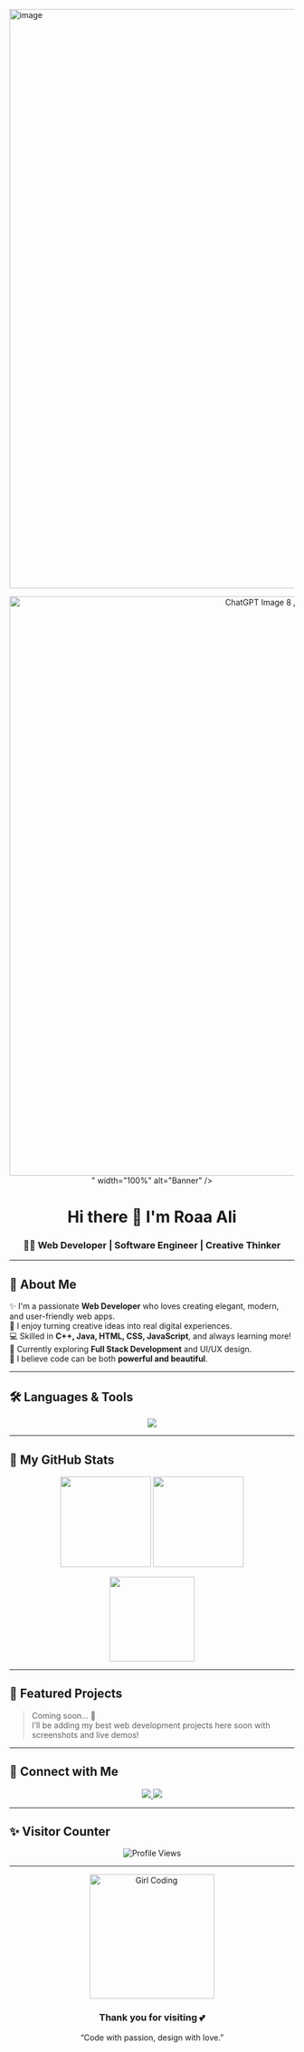 <img width="1536" height="1024" alt="image" src="https://github.com/user-attachments/assets/4409ca66-952e-4364-beee-ec886b4051a7" /><!-- 💕 Roaa Ali | Web Developer Profile 💕 -->

<div align="center">
  <img src=" <img width="1536" height="1024" alt="ChatGPT Image 8 أكتوبر 2025، 07_28_58 م" src="https://github.com/user-attachments/assets/dec1443a-71ab-4c09-804f-5e5d91706fbb" />
" width="100%" alt="Banner" />
</div>

<h1 align="center">Hi there 💖 I'm Roaa Ali</h1>
<h3 align="center">👩‍💻 Web Developer | Software Engineer | Creative Thinker</h3>

---

## 🌸 About Me
✨ I'm a passionate **Web Developer** who loves creating elegant, modern, and user-friendly web apps.  
🎯 I enjoy turning creative ideas into real digital experiences.  
💻 Skilled in **C++, Java, HTML, CSS, JavaScript**, and always learning more!  
🌱 Currently exploring **Full Stack Development** and UI/UX design.  
💬 I believe code can be both **powerful and beautiful**.  

---

## 🛠️ Languages & Tools

<p align="center">
  <img src="https://skillicons.dev/icons?i=html,css,js,cpp,java,react,nodejs,git,github,vscode,bootstrap" />
</p>

---

## 🎨 My GitHub Stats

<p align="center">
  <img src="https://github-readme-stats.vercel.app/api?username=roaaali&show_icons=true&theme=rose_pine&hide_border=true" height="160px" />
  <img src="https://github-readme-streak-stats.herokuapp.com/?user=roaaali&theme=rose_pine&hide_border=true" height="160px" />
</p>

<p align="center">
  <img src="https://github-readme-stats.vercel.app/api/top-langs/?username=roaaali&layout=compact&theme=rose_pine&hide_border=true" height="150px" />
</p>

---

## 🌷 Featured Projects

> Coming soon... 🌼  
> I’ll be adding my best web development projects here soon with screenshots and live demos!

---

## 💌 Connect with Me
<p align="center">
  <a href="https://www.linkedin.com" target="_blank">
    <img src="https://img.shields.io/badge/LinkedIn-ff69b4?style=for-the-badge&logo=linkedin&logoColor=white" />
  </a>
  <a href="mailto:your.email@example.com" target="_blank">
    <img src="https://img.shields.io/badge/Email-ffb6c1?style=for-the-badge&logo=gmail&logoColor=white" />
  </a>
</p>

---

## ✨ Visitor Counter
<p align="center">
  <img src="https://komarev.com/ghpvc/?username=roaaali&color=ff69b4&style=for-the-badge" alt="Profile Views" />
</p>

---

<div align="center">
  <img src="https://i.imgur.com/Rv8wD9z.gif" width="220px" alt="Girl Coding" />
  <h3>Thank you for visiting 💕</h3>
  <p>“Code with passion, design with love.”</p>
</div>
